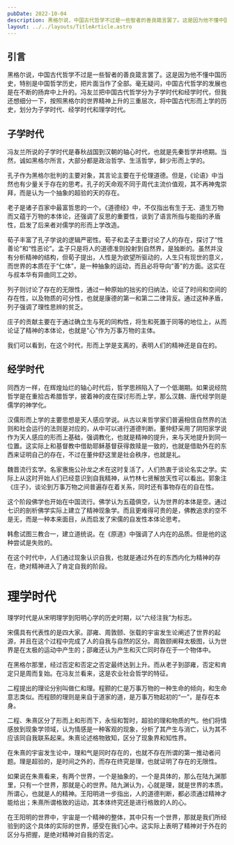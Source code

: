 ```yaml
---
pubDate: 2022-10-04
description: 黑格尔说，中国古代哲学不过是一些智者的善良箴言罢了。这是因为他不懂中国历史，特别是中国哲学历史，把片面当作了全部。
layout: ../../layouts/TitleArticle.astro
---
```


## 引言

黑格尔说，中国古代哲学不过是一些智者的善良箴言罢了。这是因为他不懂中国历史，特别是中国哲学历史，把片面当作了全部。毫无疑问，中国古代哲学的发展也是在不断的扬弃中上升的。冯友兰把中国古代哲学分为子学时代和经学时代，但我还想细分一下，按照黑格尔的世界精神上升的三重层次，将中国古代形而上学的历史，划分为子学时代、经学时代和理学时代。

## 子学时代

冯友兰所说的子学时代是春秋战国到汉朝的轴心时代，也就是先秦哲学井喷期。当然，诚如黑格尔所言，大部分都是政治哲学、生活哲学，鲜少形而上学的。

孔子作为黑格尔批判的主要对象，其言论主要在于伦理道德。但是，《论语》中当然也有少量关于存在的思考。孔子的天命观不同于周代主流价值观，其不再神鬼崇拜，而是认为一个抽象的超验的天的存在。

老子是诸子百家中最富哲思的一个。《道德经》中，不仅指出有生于无、道生万物而又蕴于万物的本体论，还强调了反思的重要性，谈到了语言所指与能指的矛盾性，启发了后来者对儒学的形而上学改造。

荀子丰富了孔子学说的逻辑严密性。荀子和孟子主要讨论了人的存在，探讨了“性善论”和“性恶论”。孟子只是将人的道德准则投射到自然界，是独断的。虽然并没有分析精神的结构，但荀子提出，人性是为欲望所驱动的，人生只有现世的意义，而世界的本质在于“仁体”，是一种抽象的运动，而且必将导向“善”的方面。这实在与叔本华有异曲同工之妙。

列子则讨论了存在的无限性，通过一种原始的拙劣的归纳法，论证了时间和空间的存在性，以及物质的可分性，也就是康德的第一和第二二律背反。通过这种矛盾，列子强调了理性思辨的贫乏。

庄子的贡献主要在于通过确立生与死的同构性，将生和死置于同等的地位上，从而论证了精神的本体论，也就是“心”作为万事万物的主体。

我们可以看到，在这个时代，形而上学是支离的，表明人们的精神还是自在的。

## 经学时代

同西方一样，在辉煌灿烂的轴心时代后，哲学思辨陷入了一个低潮期。如果说经院哲学是在重拾古希腊哲学，披着神的皮在探讨形而上学，那么汉魏、唐代经学则是儒学的神学化。

汉儒形而上学的主要思想是天人感应学说。从古以来哲学家们普遍相信自然界的法则和社会运行的法则是对应的，从中可以进行道德判断。董仲舒采用了阴阳家学说作为天人感应的形而上基础，强调教化，也就是精神的提升，来与天地提升到同一位置。这实际上和基督教中借助耶稣基督获得救赎是一致的，也就是借助外在的东西来证明自己的存在，不过在董仲舒这里是社会秩序，也就是礼。

魏晋流行玄学。名家惠施公孙龙之术在这时复活了，人们热衷于谈论名实之学。实际上从这时开始人们已经意识到自我精神，从竹林七贤解放天性可以看出。郭象注《庄子》，谈论到万事万物之间普遍存在着关系，同时还有事物存在的自在性。

这个阶段佛学也开始在中国流行。佛学认为五蕴俱空，认为世界的本体是空。通过七识的剖析佛学实际上建立了精神现象学。而且更难得可贵的是，佛教追求的空不是无，而是一种本来面目，从而启发了宋儒的自发性本体论思考。

韩愈试图三教合一，建立道统说。在《原道》中强调了人内在的品质。但是他的这种尝试是失败的。

在这个时代中，人们通过现象认识自我，也就是通过外在的东西内化为精神的存在，绝对精神进入了肯定自我的阶段。

# 理学时代

理学时代是从宋明理学到阳明心学的历史时期，以“六经注我”为标志。

宋儒具有代表性的是四大家。邵雍、周敦颐、张载的宇宙发生论阐述了世界的起源，并且在这个过程中完成了人的自我与自然的区分。周敦颐阐释太极图，认为世界是在太极的运动中产生的；邵雍还认为产生和灭亡同时存在于一个物体中。

在黑格尔那里，经过否定和否定之否定最终达到上升。而从老子到邵雍，否定和肯定只是周而复始。在冯友兰看来，这是农业社会哲学的特征。

二程提出的理论分别叫做仁和理。程颢的仁是万事万物的一种生命的倾向，和生命意志类似。而程颐的理则是来自于道家的道，是万事万物起初的“一”，是存在本身。

二程、朱熹区分了形而上和形而下，永恒和暂时，超验的理和物质的气。他们将情感放到现象学领域，认为情感是一种客观的现象，分析了其产生与消亡，认为其不应该同自我联系起来。朱熹论述格物致知，区分了现象界和知性界。

在朱熹的宇宙发生论中，理和气是同时存在的，也就不存在所谓的第一推动者问题。理是超验的，是时间之外的，而存在终究是理，也就证明了存在的无限性。

如果说在朱熹看来，有两个世界，一个是抽象的，一个是具体的，那么在陆九渊那里，只有一个世界，那就是心的世界。陆九渊认为，心就是理，就是世界的本质。所谓心，也就是人的精神。王阳明进一步指出，人的道德判断，都必须通过精神才能给出；朱熹所谓格致的运动，其本体终究还是进行格致的人的心。

在王阳明的世界中，宇宙是一个精神的整体，其中只有一个世界，那就是我们所经验到的这个具体的实际的世界，感受在我们心中。这实际上表明了精神对于外在的区分与把握，是绝对精神对自我的否定。
